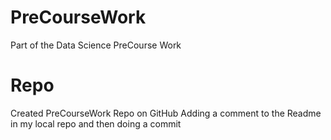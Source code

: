 # PreCourseWork
Part of the Data Science PreCourse Work
# Repo
Created PreCourseWork Repo on GitHub
Adding a comment to the Readme in my local repo and then doing a commit
